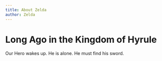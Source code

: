 ```yaml
---
title: About Zelda
author: Zelda
---
```


# Long Ago in the Kingdom of Hyrule

Our Hero wakes up. He is alone. He must find his sword.
